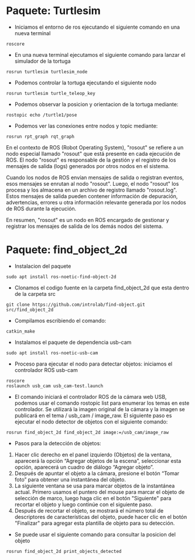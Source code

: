 # Paquete: Turtlesim
* Iniciamos el entorno de ros ejecutando el siguiente comando en una nueva terminal

```
roscore
```
* En una nueva terminal ejecutamos el siguiente comando para lanzar el simulador de la tortuga

```
rosrun turtlesim turtlesim_node
```
* Podemos controlar la tortuga ejecutando el siguiente nodo

```
rosrun turtlesim turtle_teleop_key
```
* Podemos observar la posicion y orientacion de la tortuga mediante:

```
rostopic echo /turtle1/pose
```
* Podemos ver las conexiones entre nodos y topic mediante:

```
rosrun rpt_graph rqt_graph
```
En el contexto de ROS (Robot Operating System), "rosout" se refiere a un nodo especial llamado "rosout" que está presente en cada ejecución de ROS. El nodo "rosout" es responsable de la gestión y el registro de los mensajes de salida (logs) generados por otros nodos en el sistema.

Cuando los nodos de ROS envían mensajes de salida o registran eventos, esos mensajes se enrutan al nodo "rosout". Luego, el nodo "rosout" los procesa y los almacena en un archivo de registro llamado "rosout.log". Estos mensajes de salida pueden contener información de depuración, advertencias, errores u otra información relevante generada por los nodos de ROS durante la ejecución.

En resumen, "rosout" es un nodo en ROS encargado de gestionar y registrar los mensajes de salida de los demás nodos del sistema.

# Paquete: find_object_2d
* Instalacion del paquete

```
sudo apt install ros-noetic-find-object-2d
```

* Clonamos el codigo fuente en la carpeta find_object_2d que esta dentro de la carpeta src

```
git clone https://github.com/introlab/find-object.git src/find_object_2d
```
* Compilamos escribiendo el comando:

```
catkin_make
```

* Instalamos el paquete de dependencia usb-cam

```
sudo apt install ros-noetic-usb-cam
```
* Proceso para ejecutar el nodo para detectar objetos: iniciamos el controlador ROS usb-cam

```
roscore
roslaunch usb_cam usb_cam-test.launch
```
* El comando iniciará el controlador ROS de la cámara web USB, podemos usar el comando rostopic list para enumerar los temas en este controlador. Se utilizará la imagen original de la cámara y la imagen se publicará en el tema / usb_cam / image_raw. El siguiente paso es ejecutar el nodo detector de objetos con el siguiente comando:

```
rosrun find_object_2d find_object_2d image:=/usb_cam/image_raw
```

* Pasos para la detección de objetos:
1. Hacer clic derecho en el panel izquierdo (Objetos) de la ventana, aparecerá
la opción “Agregar objetos de la escena”, seleccionar esta opción, aparecerá un cuadro de diálogo “Agregar objeto”.
2. Después de apuntar el objeto a la cámara, presione el botón “Tomar foto” para obtener una instantánea del objeto.
3. La siguiente ventana se usa para marcar objetos de la instantánea actual. Primero usamos el puntero del mouse para marcar el objeto de selección de marco, luego haga clic en el botón "Siguiente" para recortar el objeto y luego continúe con el siguiente paso.
4. Después de recortar el objeto, se mostrará el número total de descriptores de características del objeto, puede hacer clic en el botón "Finalizar" para agregar esta plantilla de objeto para su detección.

* Se puede usar el siguiente comando para consultar la posicion del objeto

```
rosrun find_object_2d print_objects_detected
```
